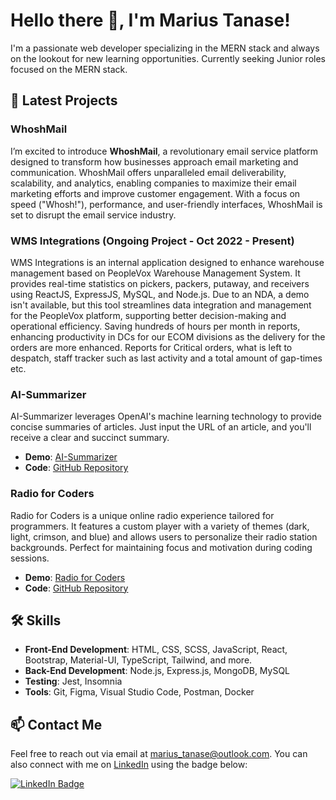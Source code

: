 # Hello there 👋, I'm Marius Tanase!

I'm a passionate web developer specializing in the MERN stack and always on the lookout for new learning opportunities. Currently seeking Junior roles focused on the MERN stack.

## 🌟 Latest Projects

### **WhoshMail**

I’m excited to introduce **WhoshMail**, a revolutionary email service platform designed to transform how businesses approach email marketing and communication. WhoshMail offers unparalleled email deliverability, scalability, and analytics, enabling companies to maximize their email marketing efforts and improve customer engagement. With a focus on speed ("Whosh!"), performance, and user-friendly interfaces, WhoshMail is set to disrupt the email service industry.

### **WMS Integrations** (Ongoing Project - Oct 2022 - Present)

WMS Integrations is an internal application designed to enhance warehouse management based on PeopleVox Warehouse Management System. It provides real-time statistics on pickers, packers, putaway, and receivers using ReactJS, ExpressJS, MySQL, and Node.js. Due to an NDA, a demo isn't available, but this tool streamlines data integration and management for the PeopleVox platform, supporting better decision-making and operational efficiency. Saving hundreds of hours per month in reports, enhancing productivity in DCs for our ECOM divisions as the delivery for the orders are more enhanced. Reports for Critical orders, what is left to despatch, staff tracker such as last activity and a total amount of gap-times etc.


### **AI-Summarizer**

AI-Summarizer leverages OpenAI's machine learning technology to provide concise summaries of articles. Just input the URL of an article, and you'll receive a clear and succinct summary.

- **Demo**: [AI-Summarizer](https://aisummz.vercel.app/)
- **Code**: [GitHub Repository](https://github.com/MariusTanase/AI-Summarizer)

### **Radio for Coders**

Radio for Coders is a unique online radio experience tailored for programmers. It features a custom player with a variety of themes (dark, light, crimson, and blue) and allows users to personalize their radio station backgrounds. Perfect for maintaining focus and motivation during coding sessions.

- **Demo**: [Radio for Coders](https://radio-mt.vercel.app/)
- **Code**: [GitHub Repository](https://github.com/MariusTanase/RadioMT)


## 🛠️ Skills

- **Front-End Development**: HTML, CSS, SCSS, JavaScript, React, Bootstrap, Material-UI, TypeScript, Tailwind, and more.
- **Back-End Development**: Node.js, Express.js, MongoDB, MySQL
- **Testing**: Jest, Insomnia
- **Tools**: Git, Figma, Visual Studio Code, Postman, Docker

## 📫 Contact Me

Feel free to reach out via email at [marius_tanase@outlook.com](mailto:marius_tanase@outlook.com). You can also connect with me on [LinkedIn](https://www.linkedin.com/in/marius-tanase/) using the badge below:

[![LinkedIn Badge](https://img.shields.io/badge/-Marius_Tanase-blue?style=flat-square&logo=Linkedin&logoColor=white&link=https://www.linkedin.com/in/marius-tanase/)](https://www.linkedin.com/in/marius-tanase/)
